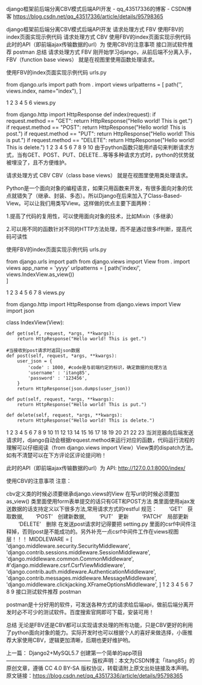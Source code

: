 django框架前后端分离CBV模式后端API开发 - qq_43517336的博客 - CSDN博客 https://blog.csdn.net/qq_43517336/article/details/95798365

django框架前后端分离CBV模式后端API开发
请求处理方式 FBV
使用FBV的index页面实现示例代码
请求处理方式 CBV
使用FBV的index页面实现示例代码
此时的API（即前端ajax传输数据的url）为
使用CBV的注意事项
接口测试软件推荐 postman
总结
请求处理方式 FBV
刚开始学习django，从前后端不分离入手，FBV（function base views） 就是在视图里使用函数处理请求。

使用FBV的index页面实现示例代码
urls.py

from django.urls import path
from . import views
urlpatterns = [
    path('', views.index, name="index"),
]

1
2
3
4
5
6
views.py

from django.http import HttpResponse
def index(request):
	if request.method == "GET":
    	return HttpResponse("Hello world! This is get.")
    if request.method == "POST":
    	return HttpResponse("Hello world! This is post.")
   	if request.method == "PUT":
   		return HttpResponse("Hello world! This is put.")
	if request.method == "DELETE":
   		return HttpResponse("Hello world! This is delete.")
1
2
3
4
5
6
7
8
9
10
由于python函数只能用if语句来判断请求方式，当有GET、POST、PUT、DELETE…等等多种请求方式时，python的优势就被埋没了，且不方便维护。

请求处理方式 CBV
CBV（class base views） 就是在视图里使用类处理请求。

Python是一个面向对象的编程语言，如果只用函数来开发，有很多面向对象的优点就错失了（继承、封装、多态）。所以Django在后来加入了Class-Based-View。可以让我们用类写View。这样做的优点主要下面两种：

1.提高了代码的复用性，可以使用面向对象的技术，比如Mixin（多继承）

2.可以用不同的函数针对不同的HTTP方法处理，而不是通过很多if判断，提高代码可读性

使用FBV的index页面实现示例代码
urls.py

from django.urls import path
from django.views import View
from . import views
app_name = 'yyyy'
urlpatterns = [
    path('index/', views.IndexView.as_view())  
]

1
2
3
4
5
6
7
8
views.py

from django.http import HttpResponse
from django.views import View
import json

class IndexView(View):

    def get(self, request, *args, **kwargs):
        return HttpResponse("Hello world! This is get.")
        
    #当接收到post请求时返回json数据    
    def post(self, request, *args, **kwargs):
        user_json = {
            'code' : 1000, #code是与前端约定的标识，确定数据的处理方法
            'username' : 'itang85',
            'password' : '123456',
        }
        return HttpResponse(json.dumps(user_json))
    
    def put(self, request, *args, **kwargs):
        return HttpResponse("Hello world! This is put.")
        
    def delete(self, request, *args, **kwargs):
        return HttpResponse("Hello world! This is delete.")
1
2
3
4
5
6
7
8
9
10
11
12
13
14
15
16
17
18
19
20
21
22
23
当浏览器向后端发送请求时，django自动会根据request.method来运行对应的函数，代码运行流程的理解可以仔细阅读（from django.views import View）View类的dispatch方法。如有不清楚可以在下方评论区评论提问哟！

此时的API（即前端ajax传输数据的url）为
API: http://127.0.0.1:8000/index/

使用CBV的注意事项
注意：

cbv定义类的时候必须要继承django.views的View
在写url的时候必须要加as_view()
类里面使用form表单提交的话只有GET和POST方法
类里面使用ajax发送数据的话支持定义以下很多方法,常用请求方式的restful 规范：
  ‘GET’ 获取数据,
  ‘POST’ 创建新数据,
   ‘PUT’ 更新
   ‘PATCH’ 局部更新
   ‘DELETE’ 删除
在发送post请求时记得要把 setting.py 里面的csrf中间件注释掉，否则post是不能成功的。另外补充一点csrf中间件工作在views视图层！！！
MIDDLEWARE = [
    'django.middleware.security.SecurityMiddleware',
    'django.contrib.sessions.middleware.SessionMiddleware',
    'django.middleware.common.CommonMiddleware',
    #'django.middleware.csrf.CsrfViewMiddleware',
    'django.contrib.auth.middleware.AuthenticationMiddleware',
    'django.contrib.messages.middleware.MessageMiddleware',
    'django.middleware.clickjacking.XFrameOptionsMiddleware',
]
1
2
3
4
5
6
7
8
9
接口测试软件推荐 postman

postman是十分好用的软件，可发送各种方式的请求给后端api，做前后端分离开发时必不可少的测试软件。百度搜索官网即可下载，安装可用！

总结
无论是FBV还是CBV都可以实现请求处理的所有功能，只是CBV更好的利用了python面向对象的能力。实际开发时也可以根据个人的喜好来做选择，小唐推荐大家使用CBV，逻辑更加清晰，后期也更好维护哟。

上一篇： Django2+MySQL5.7 创建第一个简单的app项目
————————————————
版权声明：本文为CSDN博主「itang85」的原创文章，遵循 CC 4.0 BY-SA 版权协议，转载请附上原文出处链接及本声明。
原文链接：https://blog.csdn.net/qq_43517336/article/details/95798365